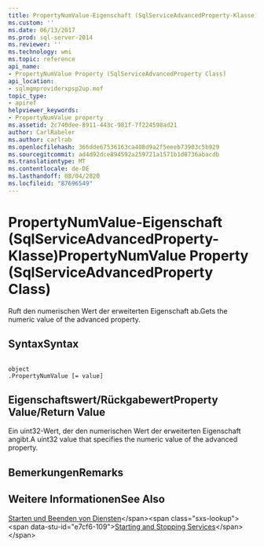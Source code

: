 ```yaml
---
title: PropertyNumValue-Eigenschaft (SqlServiceAdvancedProperty-Klasse) | Microsoft-Dokumentation
ms.custom: ''
ms.date: 06/13/2017
ms.prod: sql-server-2014
ms.reviewer: ''
ms.technology: wmi
ms.topic: reference
api_name:
- PropertyNumValue Property (SqlServiceAdvancedProperty Class)
api_location:
- sqlmgmproviderxpsp2up.mof
topic_type:
- apiref
helpviewer_keywords:
- PropertyNumValue property
ms.assetid: 2c740dee-8911-443c-981f-7f224598ad21
author: CarlRabeler
ms.author: carlrab
ms.openlocfilehash: 366dde67536163ca408d9a2f5eeeb73903c5b929
ms.sourcegitcommit: ad4d92dce894592a259721a1571b1d8736abacdb
ms.translationtype: MT
ms.contentlocale: de-DE
ms.lasthandoff: 08/04/2020
ms.locfileid: "87696549"
---
```

# <a name="propertynumvalue-property-sqlserviceadvancedproperty-class"></a><span data-ttu-id="e7cf6-102">PropertyNumValue-Eigenschaft (SqlServiceAdvancedProperty-Klasse)</span><span class="sxs-lookup"><span data-stu-id="e7cf6-102">PropertyNumValue Property (SqlServiceAdvancedProperty Class)</span></span>
  <span data-ttu-id="e7cf6-103">Ruft den numerischen Wert der erweiterten Eigenschaft ab.</span><span class="sxs-lookup"><span data-stu-id="e7cf6-103">Gets the numeric value of the advanced property.</span></span>  
  
## <a name="syntax"></a><span data-ttu-id="e7cf6-104">Syntax</span><span class="sxs-lookup"><span data-stu-id="e7cf6-104">Syntax</span></span>  
  
```  
  
object  
.PropertyNumValue [= value]  
```  
  
## <a name="property-valuereturn-value"></a><span data-ttu-id="e7cf6-105">Eigenschaftswert/Rückgabewert</span><span class="sxs-lookup"><span data-stu-id="e7cf6-105">Property Value/Return Value</span></span>  
 <span data-ttu-id="e7cf6-106">Ein uint32-Wert, der den numerischen Wert der erweiterten Eigenschaft angibt.</span><span class="sxs-lookup"><span data-stu-id="e7cf6-106">A uint32 value that specifies the numeric value of the advanced property.</span></span>  
  
## <a name="remarks"></a><span data-ttu-id="e7cf6-107">Bemerkungen</span><span class="sxs-lookup"><span data-stu-id="e7cf6-107">Remarks</span></span>  
  
## <a name="see-also"></a><span data-ttu-id="e7cf6-108">Weitere Informationen</span><span class="sxs-lookup"><span data-stu-id="e7cf6-108">See Also</span></span>  
 <span data-ttu-id="e7cf6-109">[Starten und Beenden von Diensten](https://technet.microsoft.com/library/ms174886\(v=sql.105\).aspx)</span><span class="sxs-lookup"><span data-stu-id="e7cf6-109">[Starting and Stopping Services](https://technet.microsoft.com/library/ms174886\(v=sql.105\).aspx)</span></span>  
  
  
